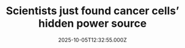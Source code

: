 ---
title: "Scientists just found cancer cells’ hidden power source"
date: 2025-10-05T12:32:55.000Z
category: Health
externalLink: "https://www.sciencedaily.com/releases/2025/10/251004092915.htm"
image: ""
excerpt: "When cancer cells are physically squeezed, they mount an instant, high-energy defense by rushing mitochondria to the cell nucleus, unleashing a surge of ATP that fuels DNA repair and survival. This newly discovered mechanism, visualized in real time with advanced microscopy, shows mitochondria acting like emergency first responders rather than static power plants. The structures, called NAMs, were also identified…"
---